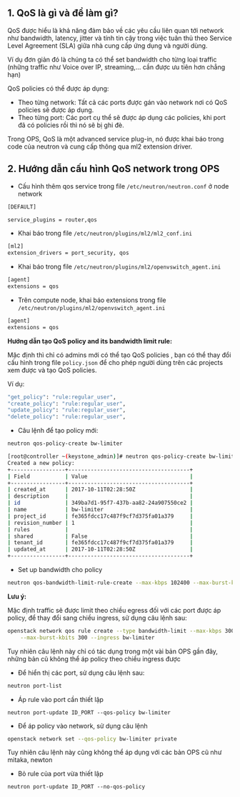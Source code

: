 ## 1. QoS là gì và để làm gì?

QoS được hiểu là khả năng đảm bảo về các yêu cầu liên quan tới network như bandwidth, latency, jitter và tính tin cậy trong việc tuân thủ theo Service Level Agreement (SLA) giữa nhà cung cấp ứng dụng và người dùng.

Ví dụ đơn giản đó là chúng ta có thể set bandwidth cho từng loại traffic (những traffic như Voice over IP, streaming,... cần được ưu tiên hơn chẳng hạn)

QoS policies có thể được áp dụng:

- Theo từng network: Tất cả các ports được gán vào network nơi có QoS policies sẽ được áp dụng.
- Theo từng port: Các port cụ thể sẽ được áp dụng các policies, khi port đã có policies rồi thì nó sẽ bị ghi đè.

Trong OPS, QoS là một advanced service plug-in, nó được khai báo trong code của neutron và cung cấp thông qua ml2 extension driver.

<a name="2"></a>
## 2. Hướng dẫn cấu hình QoS network trong OPS

- Cấu hình thêm qos service trong file `/etc/neutron/neutron.conf` ở node network

``` sh
[DEFAULT]

service_plugins = router,qos
```

- Khai báo trong file `/etc/neutron/plugins/ml2/ml2_conf.ini`

``` sh
[ml2]
extension_drivers = port_security, qos
```

- Khai báo trong file `/etc/neutron/plugins/ml2/openvswitch_agent.ini`

``` sh
[agent]
extensions = qos
```

- Trên compute node, khai báo extensions trong file `/etc/neutron/plugins/ml2/openvswitch_agent.ini`

``` sh
[agent]
extensions = qos
```

**Hướng dẫn tạo QoS policy and its bandwidth limit rule:**

Mặc định thì chỉ có admins mới có thể tạo QoS policies , bạn có thể thay đổi cấu hình trong file `policy.json` để cho phép người dùng trên các projects xem được và tạo QoS policies.

Ví dụ:

``` sh
"get_policy": "rule:regular_user",
"create_policy": "rule:regular_user",
"update_policy": "rule:regular_user",
"delete_policy": "rule:regular_user",
```

- Câu lệnh để tạo policy mới:

``` sh
neutron qos-policy-create bw-limiter

[root@controller ~(keystone_admin)]# neutron qos-policy-create bw-limiter
Created a new policy:
+-----------------+--------------------------------------+
| Field           | Value                                |
+-----------------+--------------------------------------+
| created_at      | 2017-10-11T02:28:50Z                 |
| description     |                                      |
| id              | 349ba7d1-95f7-437b-aa82-24a907550ce2 |
| name            | bw-limiter                           |
| project_id      | fe365fdcc17c487f9cf7d375fa01a379     |
| revision_number | 1                                    |
| rules           |                                      |
| shared          | False                                |
| tenant_id       | fe365fdcc17c487f9cf7d375fa01a379     |
| updated_at      | 2017-10-11T02:28:50Z                 |
+-----------------+--------------------------------------+
```

- Set up bandwidth cho policy

``` sh
neutron qos-bandwidth-limit-rule-create --max-kbps 102400 --max-burst-kbps 1000 bw-limiter
```

**Lưu ý:**

Mặc định traffic sẽ được limit theo chiều egress đối với các port được áp policy, để thay đổi sang chiều ingress, sử dụng câu lệnh sau:

``` sh
openstack network qos rule create --type bandwidth-limit --max-kbps 3000 \
    --max-burst-kbits 300 --ingress bw-limiter
```

Tuy nhiên câu lệnh này chỉ có tác dụng trong một vài bản OPS gần đây, những bản cũ không thể áp policy theo chiều ingress được

- Để hiển thị các port, sử dụng câu lệnh sau:

``` sh
neutron port-list
```

- Áp rule vào port cần thiết lập

`neutron port-update ID_PORT --qos-policy bw-limiter`

- Để áp policy vào network, sử dụng câu lệnh

``` sh
openstack network set --qos-policy bw-limiter private
```

Tuy nhiên câu lệnh này cũng không thể áp dụng với các bản OPS cũ như mitaka, newton

- Bỏ rule của port vừa thiết lập

`neutron port-update ID_PORT --no-qos-policy`
